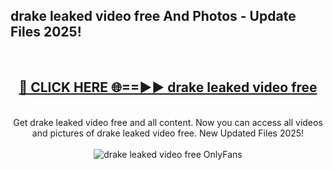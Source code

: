 <h2>drake leaked video free And Photos - Update Files 2025!</h2>
<br>
<div align="center">
<h2><a href="https://linkcuts.com/hfmhzwbr" rel="nofollow">🔴 CLICK HERE 🌐==►► drake leaked video free</a></h2>
<br>
Get drake leaked video free and all content. Now you can access all videos and pictures of drake leaked video free. New Updated Files 2025!
<br>
<br>
<a href="https://linkcuts.com/hfmhzwbr" rel="nofollow" data-target="animated-image.originalLink"><img src="https://i.ibb.co.com/WyWwxjT/player-gif2.gif" alt="drake leaked video free OnlyFans" style="max-width: 100%; display: inline-block;" data-target="animated-image.originalImage"></a>
</div>
<br>